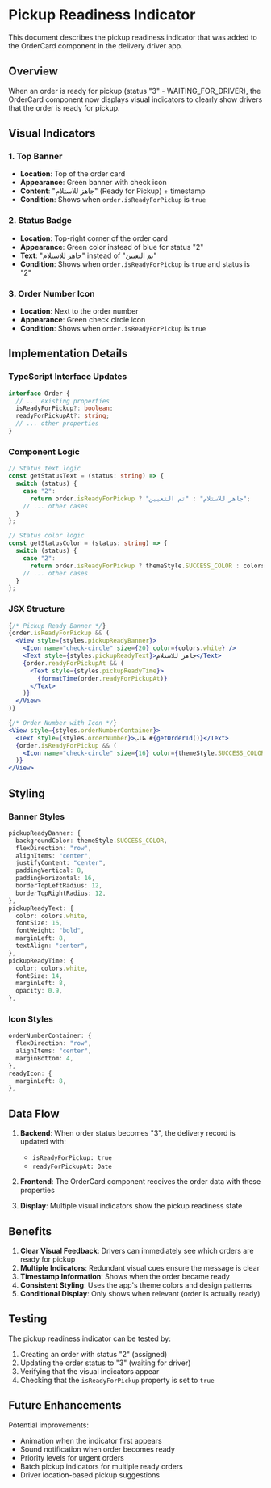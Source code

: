 # Pickup Readiness Indicator

This document describes the pickup readiness indicator that was added to the OrderCard component in the delivery driver app.

## Overview

When an order is ready for pickup (status "3" - WAITING_FOR_DRIVER), the OrderCard component now displays visual indicators to clearly show drivers that the order is ready for pickup.

## Visual Indicators

### 1. **Top Banner**
- **Location**: Top of the order card
- **Appearance**: Green banner with check icon
- **Content**: "جاهز للاستلام" (Ready for Pickup) + timestamp
- **Condition**: Shows when `order.isReadyForPickup` is `true`

### 2. **Status Badge**
- **Location**: Top-right corner of the order card
- **Appearance**: Green color instead of blue for status "2"
- **Text**: "جاهز للاستلام" instead of "تم التعيين"
- **Condition**: Shows when `order.isReadyForPickup` is `true` and status is "2"

### 3. **Order Number Icon**
- **Location**: Next to the order number
- **Appearance**: Green check circle icon
- **Condition**: Shows when `order.isReadyForPickup` is `true`

## Implementation Details

### TypeScript Interface Updates
```typescript
interface Order {
  // ... existing properties
  isReadyForPickup?: boolean;
  readyForPickupAt?: string;
  // ... other properties
}
```

### Component Logic
```typescript
// Status text logic
const getStatusText = (status: string) => {
  switch (status) {
    case "2":
      return order.isReadyForPickup ? "جاهز للاستلام" : "تم التعيين";
    // ... other cases
  }
};

// Status color logic
const getStatusColor = (status: string) => {
  switch (status) {
    case "2":
      return order.isReadyForPickup ? themeStyle.SUCCESS_COLOR : colors.blue;
    // ... other cases
  }
};
```

### JSX Structure
```jsx
{/* Pickup Ready Banner */}
{order.isReadyForPickup && (
  <View style={styles.pickupReadyBanner}>
    <Icon name="check-circle" size={20} color={colors.white} />
    <Text style={styles.pickupReadyText}>جاهز للاستلام</Text>
    {order.readyForPickupAt && (
      <Text style={styles.pickupReadyTime}>
        {formatTime(order.readyForPickupAt)}
      </Text>
    )}
  </View>
)}

{/* Order Number with Icon */}
<View style={styles.orderNumberContainer}>
  <Text style={styles.orderNumber}>طلب #{getOrderId()}</Text>
  {order.isReadyForPickup && (
    <Icon name="check-circle" size={16} color={themeStyle.SUCCESS_COLOR} style={styles.readyIcon} />
  )}
</View>
```

## Styling

### Banner Styles
```typescript
pickupReadyBanner: {
  backgroundColor: themeStyle.SUCCESS_COLOR,
  flexDirection: "row",
  alignItems: "center",
  justifyContent: "center",
  paddingVertical: 8,
  paddingHorizontal: 16,
  borderTopLeftRadius: 12,
  borderTopRightRadius: 12,
},
pickupReadyText: {
  color: colors.white,
  fontSize: 16,
  fontWeight: "bold",
  marginLeft: 8,
  textAlign: "center",
},
pickupReadyTime: {
  color: colors.white,
  fontSize: 14,
  marginLeft: 8,
  opacity: 0.9,
},
```

### Icon Styles
```typescript
orderNumberContainer: {
  flexDirection: "row",
  alignItems: "center",
  marginBottom: 4,
},
readyIcon: {
  marginLeft: 8,
},
```

## Data Flow

1. **Backend**: When order status becomes "3", the delivery record is updated with:
   - `isReadyForPickup: true`
   - `readyForPickupAt: Date`

2. **Frontend**: The OrderCard component receives the order data with these properties

3. **Display**: Multiple visual indicators show the pickup readiness state

## Benefits

1. **Clear Visual Feedback**: Drivers can immediately see which orders are ready for pickup
2. **Multiple Indicators**: Redundant visual cues ensure the message is clear
3. **Timestamp Information**: Shows when the order became ready
4. **Consistent Styling**: Uses the app's theme colors and design patterns
5. **Conditional Display**: Only shows when relevant (order is actually ready)

## Testing

The pickup readiness indicator can be tested by:
1. Creating an order with status "2" (assigned)
2. Updating the order status to "3" (waiting for driver)
3. Verifying that the visual indicators appear
4. Checking that the `isReadyForPickup` property is set to `true`

## Future Enhancements

Potential improvements:
- Animation when the indicator first appears
- Sound notification when order becomes ready
- Priority levels for urgent orders
- Batch pickup indicators for multiple ready orders
- Driver location-based pickup suggestions 